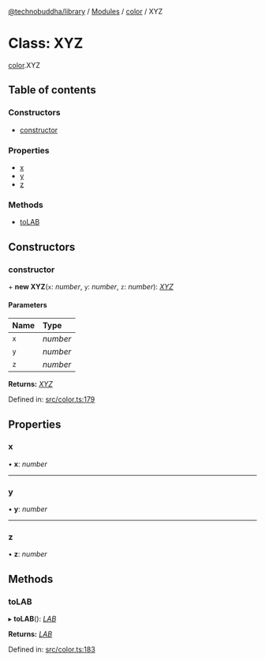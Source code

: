 [@technobuddha/library](../..) / [Modules](../Modules.md) / [color](../modules/color.md) / XYZ

# Class: XYZ

[color](../modules/color.md).XYZ

## Table of contents

### Constructors

- [constructor](color.xyz.md#constructor)

### Properties

- [x](color.xyz.md#x)
- [y](color.xyz.md#y)
- [z](color.xyz.md#z)

### Methods

- [toLAB](color.xyz.md#tolab)

## Constructors

### constructor

\+ **new XYZ**(`x`: *number*, `y`: *number*, `z`: *number*): [*XYZ*](color.xyz.md)

#### Parameters

| Name | Type |
| :------ | :------ |
| `x` | *number* |
| `y` | *number* |
| `z` | *number* |

**Returns:** [*XYZ*](color.xyz.md)

Defined in: [src/color.ts:179](../../src/color.ts#L179)

## Properties

### x

• **x**: *number*

___

### y

• **y**: *number*

___

### z

• **z**: *number*

## Methods

### toLAB

▸ **toLAB**(): [*LAB*](color.lab.md)

**Returns:** [*LAB*](color.lab.md)

Defined in: [src/color.ts:183](../../src/color.ts#L183)
